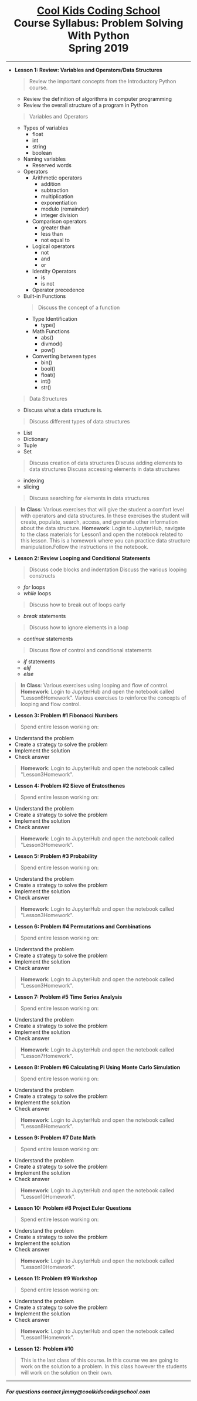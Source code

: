 # <center>[**Cool Kids Coding School**](http://www.coolkidscodingschool.com)<br>Course Syllabus: **Problem Solving With Python**<br>  Spring 2019
---

+ **Lesson 1:  Review: Variables and Operators/Data Structures**
  > Review the important concepts from the Introductory Python course.  
  + Review the definition of algorithms in computer programming
  + Review the overall structure of a program in Python
  
  > Variables and Operators
  + Types of variables
    + float
    + int
    + string
    + boolean
  + Naming variables
    + Reserved words
  + Operators
    + Arithmetic operators
      + addition
      + subtraction
      + multiplication
      + exponentiation
      + modulo (remainder)
      + integer division    
    + Comparison operators
      + greater than
      + less than
      + not equal to
    + Logical operators
      + not
      + and 
      + or
    + Identity Operators
      + is 
      + is not
    + Operator precedence
  + Built-in Functions
    > Discuss the concept of a function
    + Type Identification
      + type()
    + Math Functions
      + abs()
      + divmod()
      + pow()
    + Converting between types
      + bin()
      + bool()
      + float()
      + int()
      + str()

  > Data Structures
  + Discuss what a data structure is.
  > Discuss different types of data structures
  + List
  + Dictionary
  + Tuple
  + Set
  > Discuss creation of data structures
  > Discuss adding elements to data structures
  > Discuss accessing elements in data structures
  + indexing
  + slicing
  > Discuss searching for elements in data structures

> **In Class**: Various exercises that will give the student a comfort level with operators and data structures.  In these exercises the student will create, populate, search, access, and generate other information about the data structure. 
> **Homework**: Login to JupyterHub, navigate to the class materials for Lesson1 and open the notebook related to this lesson.  This is a homework where you can practice data structure manipulation.Follow the instructions in the notebook.
  
+ **Lesson 2: Review Looping and Conditional Statements**
  > Discuss code blocks and indentation
  > Discuss the various looping constructs
  + _for_ loops
  + _while_ loops
  > Discuss how to break out of loops early
  + _break_ statements
  > Discuss how to ignore elements in a loop
  + _continue_ statements

  > Discuss flow of control and conditional statements
  + _if_ statements
  + _elif_
  + _else_

> **In Class**: Various exercises using looping and flow of control.  
> **Homework**: Login to JupyterHub and open the notebook called "Lesson6Homework".  Various exercises to reinforce the concepts of looping and flow control.  

+ **Lesson 3: Problem #1 Fibonacci Numbers** 
> Spend entire lesson working on:
+ Understand the problem
+ Create a strategy to solve the problem
+ Implement the solution
+ Check answer

> **Homework**: Login to JupyterHub and open the notebook called "Lesson3Homework".

+ **Lesson 4: Problem #2 Sieve of Eratosthenes** 
> Spend entire lesson working on:
+ Understand the problem
+ Create a strategy to solve the problem
+ Implement the solution
+ Check answer

> **Homework**: Login to JupyterHub and open the notebook called "Lesson3Homework".

+ **Lesson 5: Problem #3 Probability** 
> Spend entire lesson working on:
+ Understand the problem
+ Create a strategy to solve the problem
+ Implement the solution
+ Check answer

> **Homework**: Login to JupyterHub and open the notebook called "Lesson3Homework".

+ **Lesson 6: Problem #4 Permutations and Combinations** 
> Spend entire lesson working on:
+ Understand the problem
+ Create a strategy to solve the problem
+ Implement the solution
+ Check answer

> **Homework**: Login to JupyterHub and open the notebook called "Lesson3Homework".

+ **Lesson 7: Problem #5 Time Series Analysis** 
> Spend entire lesson working on:
+ Understand the problem
+ Create a strategy to solve the problem
+ Implement the solution
+ Check answer

> **Homework**: Login to JupyterHub and open the notebook called "Lesson7Homework".

+ **Lesson 8: Problem #6 Calculating Pi Using Monte Carlo Simulation** 
> Spend entire lesson working on:
+ Understand the problem
+ Create a strategy to solve the problem
+ Implement the solution
+ Check answer

> **Homework**: Login to JupyterHub and open the notebook called "Lesson8Homework".

+ **Lesson 9: Problem #7 Date Math** 
> Spend entire lesson working on:
+ Understand the problem
+ Create a strategy to solve the problem
+ Implement the solution
+ Check answer

> **Homework**: Login to JupyterHub and open the notebook called "Lesson10Homework".

+ **Lesson 10: Problem #8 Project Euler Questions** 
> Spend entire lesson working on:
+ Understand the problem
+ Create a strategy to solve the problem
+ Implement the solution
+ Check answer

> **Homework**: Login to JupyterHub and open the notebook called "Lesson10Homework".

+ **Lesson 11: Problem #9 Workshop** 
> Spend entire lesson working on:
+ Understand the problem
+ Create a strategy to solve the problem
+ Implement the solution
+ Check answer

> **Homework**: Login to JupyterHub and open the notebook called "Lesson11Homework".

+ **Lesson 12: Problem #10** 
> This is the last class of this course.  In this course we are going to work on the solution to a problem.  In this class however the students will work on the solution on their own.

---
##### For questions contact _jimmy@coolkidscodingschool.com_

  
